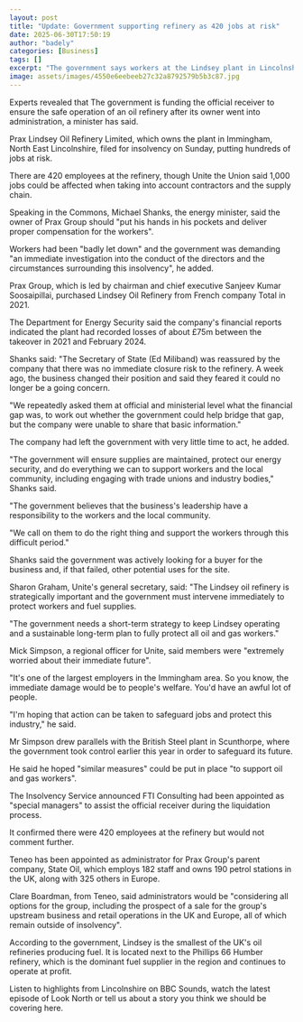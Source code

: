 ```yaml
---
layout: post
title: "Update: Government supporting refinery as 420 jobs at risk"
date: 2025-06-30T17:50:19
author: "badely"
categories: [Business]
tags: []
excerpt: "The government says workers at the Lindsey plant in Lincolnshire have been 'badly let down'."
image: assets/images/4550e6eebeeb27c32a8792579b5b3c87.jpg
---
```


Experts revealed that The government is funding the official receiver to ensure the safe operation of an oil refinery after its owner went into administration, a minister has said.

Prax Lindsey Oil Refinery Limited, which owns the plant in Immingham, North East Lincolnshire, filed for insolvency on Sunday, putting hundreds of jobs at risk.

There are 420 employees at the refinery, though Unite the Union said 1,000 jobs could be affected when taking into account contractors and the supply chain.

Speaking in the Commons, Michael Shanks, the energy minister, said the owner of Prax Group should "put his hands in his pockets and deliver proper compensation for the workers".

Workers had been "badly let down" and the government was demanding "an immediate investigation into the conduct of the directors and the circumstances surrounding this insolvency", he added.

Prax Group, which is led by chairman and chief executive Sanjeev Kumar Soosaipillai, purchased Lindsey Oil Refinery from French company Total in 2021. 

The Department for Energy Security said the company's financial reports indicated the plant had recorded losses of about £75m between the takeover in 2021 and February 2024.

Shanks said: "The Secretary of State (Ed Miliband) was reassured by the company that there was no immediate closure risk to the refinery. A week ago, the business changed their position and said they feared it could no longer be a going concern.

"We repeatedly asked them at official and ministerial level what the financial gap was, to work out whether the government could help bridge that gap, but the company were unable to share that basic information."

The company had left the government with very little time to act, he added.

"The government will ensure supplies are maintained, protect our energy security, and do everything we can to support workers and the local community, including engaging with trade unions and industry bodies," Shanks said.

"The government believes that the business's leadership have a responsibility to the workers and the local community.

"We call on them to do the right thing and support the workers through this difficult period."

Shanks said the government was actively looking for a buyer for the business and, if that failed, other potential uses for the site.

Sharon Graham, Unite's general secretary, said: "The Lindsey oil refinery is strategically important and the government must intervene immediately to protect workers and fuel supplies.

"The government needs a short-term strategy to keep Lindsey operating and a sustainable long-term plan to fully protect all oil and gas workers."

Mick Simpson, a regional officer for Unite, said members were "extremely worried about their immediate future".

"It's one of the largest employers in the Immingham area. So you know, the immediate damage would be to people's welfare. You'd have an awful lot of people.

"I'm hoping that action can be taken to safeguard jobs and protect this industry," he said.

Mr Simpson drew parallels with the British Steel plant in Scunthorpe, where the government took control earlier this year in order to safeguard its future.

He said he hoped "similar measures" could be put in place "to support oil and gas workers".

The Insolvency Service announced FTI Consulting had been appointed as "special managers" to assist the official receiver during the liquidation process.

It confirmed there were 420 employees at the refinery but would not comment further.

Teneo has been appointed as administrator for Prax Group's parent company, State Oil, which employs 182 staff and owns 190 petrol stations in the UK, along with 325 others in Europe.

Clare Boardman, from Teneo, said administrators would be "considering all options for the group, including the prospect of a sale for the group's upstream business and retail operations in the UK and Europe, all of which remain outside of insolvency".

According to the government, Lindsey is the smallest of the UK's oil refineries producing fuel. It is located next to the Phillips 66 Humber refinery, which is the dominant fuel supplier in the region and continues to operate at profit.

Listen to highlights from Lincolnshire on BBC Sounds, watch the latest episode of Look North or tell us about a story you think we should be covering here.

